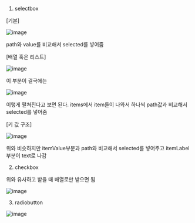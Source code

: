 1. selectbox

  [기본]

  ![image](https://user-images.githubusercontent.com/108928206/188316261-04f6409e-e637-4f98-a7ed-2bfea9ec1ba1.png)

  path와 value를 비교해서 selected를 넣어줌
  
  [배열 혹은 리스트]
  
  ![image](https://user-images.githubusercontent.com/108928206/188316326-2bf49d7f-4f89-4889-a87d-f82a73ff92a6.png)

  이 부분이 결국에는 
  
  ![image](https://user-images.githubusercontent.com/108928206/188316343-b200db23-0da0-4de8-baf6-2d856cac3f74.png)

  이렇게 펼쳐진다고 보면 된다. items에서 item들이 나와서 하나씩 path값과 비교해서 selected를 넣어줌
  
  [키 값 구조]
  
  ![image](https://user-images.githubusercontent.com/108928206/188316409-360b3f13-b952-4fe1-a511-d82f06c1c620.png)

  위와 비슷하지만 itemValue부분과 path와 비교해서 selected를 넣어주고 itemLabel부분이 text로 나감
  
2. checkbox

  위와 유사하고 받을 때 배열로만 받으면 됨
  
  ![image](https://user-images.githubusercontent.com/108928206/188316555-3b36c75e-339b-44d4-98a0-40d3565a35b4.png)

3. radiobutton

  ![image](https://user-images.githubusercontent.com/108928206/188316573-af3b6dc8-c89f-4759-b4d4-3c9335919eba.png)
